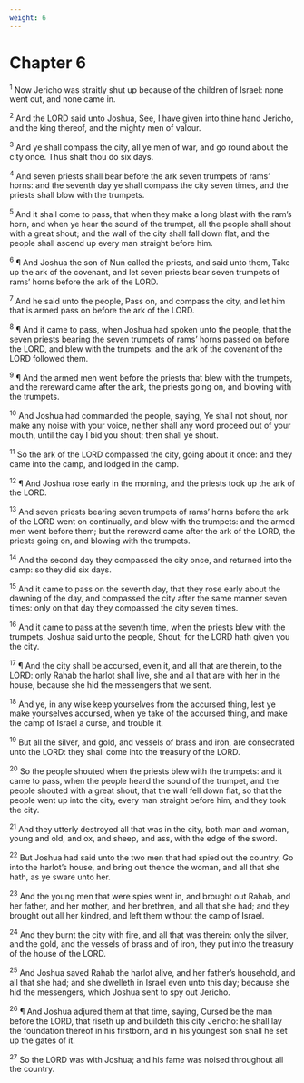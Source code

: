 ```yaml
---
weight: 6
---
```


# Chapter 6

<sup>1</sup> Now Jericho was straitly shut up because of the children of Israel: none went out, and none came in. 

<sup>2</sup> And the LORD said unto Joshua, See, I have given into thine hand Jericho, and the king thereof, and the mighty men of valour. 

<sup>3</sup> And ye shall compass the city, all ye men of war, and go round about the city once. Thus shalt thou do six days. 

<sup>4</sup> And seven priests shall bear before the ark seven trumpets of rams’ horns: and the seventh day ye shall compass the city seven times, and the priests shall blow with the trumpets. 

<sup>5</sup> And it shall come to pass, that when they make a long blast with the ram’s horn, and when ye hear the sound of the trumpet, all the people shall shout with a great shout; and the wall of the city shall fall down flat, and the people shall ascend up every man straight before him. 

<sup>6</sup> ¶ And Joshua the son of Nun called the priests, and said unto them, Take up the ark of the covenant, and let seven priests bear seven trumpets of rams’ horns before the ark of the LORD. 

<sup>7</sup> And he said unto the people, Pass on, and compass the city, and let him that is armed pass on before the ark of the LORD. 

<sup>8</sup> ¶ And it came to pass, when Joshua had spoken unto the people, that the seven priests bearing the seven trumpets of rams’ horns passed on before the LORD, and blew with the trumpets: and the ark of the covenant of the LORD followed them. 

<sup>9</sup> ¶ And the armed men went before the priests that blew with the trumpets, and the rereward came after the ark, the priests going on, and blowing with the trumpets. 

<sup>10</sup> And Joshua had commanded the people, saying, Ye shall not shout, nor make any noise with your voice, neither shall any word proceed out of your mouth, until the day I bid you shout; then shall ye shout. 

<sup>11</sup> So the ark of the LORD compassed the city, going about it once: and they came into the camp, and lodged in the camp. 

<sup>12</sup> ¶ And Joshua rose early in the morning, and the priests took up the ark of the LORD. 

<sup>13</sup> And seven priests bearing seven trumpets of rams’ horns before the ark of the LORD went on continually, and blew with the trumpets: and the armed men went before them; but the rereward came after the ark of the LORD, the priests going on, and blowing with the trumpets. 

<sup>14</sup> And the second day they compassed the city once, and returned into the camp: so they did six days. 

<sup>15</sup> And it came to pass on the seventh day, that they rose early about the dawning of the day, and compassed the city after the same manner seven times: only on that day they compassed the city seven times. 

<sup>16</sup> And it came to pass at the seventh time, when the priests blew with the trumpets, Joshua said unto the people, Shout; for the LORD hath given you the city. 

<sup>17</sup> ¶ And the city shall be accursed, even it, and all that are therein, to the LORD: only Rahab the harlot shall live, she and all that are with her in the house, because she hid the messengers that we sent. 

<sup>18</sup> And ye, in any wise keep yourselves from the accursed thing, lest ye make yourselves accursed, when ye take of the accursed thing, and make the camp of Israel a curse, and trouble it. 

<sup>19</sup> But all the silver, and gold, and vessels of brass and iron, are consecrated unto the LORD: they shall come into the treasury of the LORD. 

<sup>20</sup> So the people shouted when the priests blew with the trumpets: and it came to pass, when the people heard the sound of the trumpet, and the people shouted with a great shout, that the wall fell down flat, so that the people went up into the city, every man straight before him, and they took the city. 

<sup>21</sup> And they utterly destroyed all that was in the city, both man and woman, young and old, and ox, and sheep, and ass, with the edge of the sword. 

<sup>22</sup> But Joshua had said unto the two men that had spied out the country, Go into the harlot’s house, and bring out thence the woman, and all that she hath, as ye sware unto her. 

<sup>23</sup> And the young men that were spies went in, and brought out Rahab, and her father, and her mother, and her brethren, and all that she had; and they brought out all her kindred, and left them without the camp of Israel. 

<sup>24</sup> And they burnt the city with fire, and all that was therein: only the silver, and the gold, and the vessels of brass and of iron, they put into the treasury of the house of the LORD. 

<sup>25</sup> And Joshua saved Rahab the harlot alive, and her father’s household, and all that she had; and she dwelleth in Israel even unto this day; because she hid the messengers, which Joshua sent to spy out Jericho. 

<sup>26</sup> ¶ And Joshua adjured them at that time, saying, Cursed be the man before the LORD, that riseth up and buildeth this city Jericho: he shall lay the foundation thereof in his firstborn, and in his youngest son shall he set up the gates of it. 

<sup>27</sup> So the LORD was with Joshua; and his fame was noised throughout all the country. 


